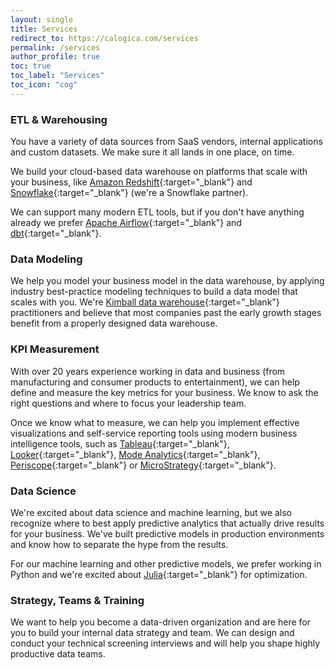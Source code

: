 ```yaml
---
layout: single
title: Services
redirect_to: https://calogica.com/services
permalink: /services
author_profile: true
toc: true
toc_label: "Services"
toc_icon: "cog"
---
```


### ETL & Warehousing
You have a variety of data sources from SaaS vendors, internal applications and custom datasets. We make sure it all lands in one place, on time.

We build your cloud-based data warehouse on platforms that scale with your business, like [Amazon Redshift](https://aws.amazon.com/redshift/){:target="_blank"} and [Snowflake](https://www.snowflake.net){:target="_blank"} (we're a Snowflake partner).

We can support many modern ETL tools, but if you don't have anything already we prefer [Apache Airflow](https://airflow.apache.org/){:target="_blank"} and [dbt](https://www.getdbt.com/){:target="_blank"}.

### Data Modeling
We help you model your business model in the data warehouse, by applying industry best-practice modeling techniques to build a data model that scales with you. We're [Kimball data warehouse](https://www.kimballgroup.com/data-warehouse-business-intelligence-resources/kimball-techniques/){:target="_blank"} practitioners and believe that most companies past the early growth stages benefit from a properly designed data warehouse.

### KPI Measurement
With over 20 years experience working in data and business (from manufacturing and consumer products to entertainment), we can help define and measure the key metrics for your business. We know to ask the right questions and where to focus your leadership team.

Once we know what to measure, we can help you implement effective visualizations and self-service reporting tools using modern business intelligence tools, such as [Tableau](https://www.tableau.com){:target="_blank"}, [Looker](https://looker.com){:target="_blank"}, [Mode Analytics](https://www.modeanalytics.com){:target="_blank"}, [Periscope](https://www.periscopedata.com){:target="_blank"} or [MicroStrategy](https://www.microstrategy.com){:target="_blank"}.

### Data Science
We're excited about data science and machine learning, but we also recognize where to best apply predictive analytics that actually drive results for your business. We've built predictive models in production environments and know how to separate the hype from the results.

For our machine learning and other predictive models, we prefer working in Python and we're excited about [Julia](https://www.juliaopt.org){:target="_blank"} for optimization.

### Strategy, Teams & Training
We want to help you become a data-driven organization and are here for you to build your internal data strategy and team.
We can design and conduct your technical screening interviews and will help you shape highly productive data teams.
